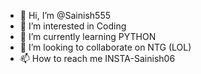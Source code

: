 - 👋 Hi, I’m @Sainish555
- 👀 I’m interested in Coding
- 🌱 I’m currently learning PYTHON
- 💞️ I’m looking to collaborate on NTG (LOL)
- 📫 How to reach me INSTA-Sainish06
<!---
Sainish555/Sainish555 is a ✨ special ✨ repository because its `README.md` (this file) appears on your GitHub profile.
You can click the Preview link to take a look at your changes.
--->
